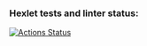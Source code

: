 ### Hexlet tests and linter status:
[![Actions Status](https://github.com/NataliTarkhova/moscow-data-analyst-project-92/actions/workflows/hexlet-check.yml/badge.svg)](https://github.com/NataliTarkhova/moscow-data-analyst-project-92/actions)